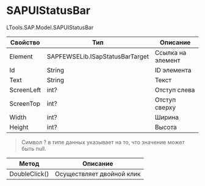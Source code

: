 # SAPUIStatusBar

LTools.SAP.Model.SAPUIStatusBar&#x20;

| Свойство   | Тип                             | Описание          |
| ---------- | ------------------------------- | ----------------- |
| Element    | SAPFEWSELib.ISapStatusBarTarget | Ссылка на элемент |
| Id         | String                          | ID элемента       |
| Text       | String                          | Текст             |
| ScreenLeft | int?                            | Отступ слева      |
| ScreenTop  | int?                            | Отступ сверху     |
| Width      | int?                            | Ширина            |
| Height     | int?                            | Высота            |

> Символ ? в типе данных указывает на то, что значение может быть null.

| Метод         | Описание                  |
| ------------- | ------------------------- |
| DoubleClick() | Осуществляет двойной клик |

